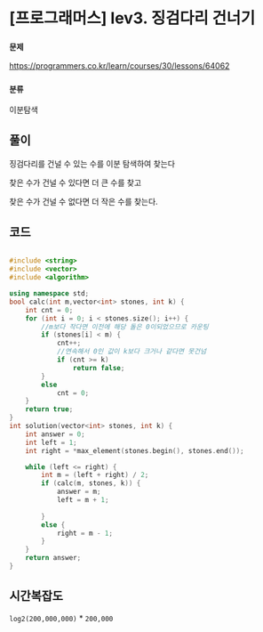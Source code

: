 # [프로그래머스] lev3. 징검다리 건너기

 ### `문제 ` 

https://programmers.co.kr/learn/courses/30/lessons/64062

### `분류`

이분탐색

## 풀이

징검다리를 건널 수 있는 수를 이분 탐색하여 찾는다

찾은 수가 건널 수 있다면 더 큰 수를 찾고

찾은 수가 건널 수 없다면 더 작은 수를 찾는다.

## 코드

```c++

#include <string>
#include <vector>
#include <algorithm>

using namespace std;
bool calc(int m,vector<int> stones, int k) {
	int cnt = 0;
	for (int i = 0; i < stones.size(); i++) {
        //m보다 작다면 이전에 해당 돌은 0이되었으므로 카운팅
		if (stones[i] < m) {
			cnt++;
            //연속해서 0인 값이 k보다 크거나 같다면 못건넘
			if (cnt >= k)
				return false;
		}
		else
			cnt = 0;
	}
	return true;
}
int solution(vector<int> stones, int k) {
	int answer = 0;
	int left = 1;
	int right = *max_element(stones.begin(), stones.end());

	while (left <= right) {
		int m = (left + right) / 2;
		if (calc(m, stones, k)) {
			answer = m;
			left = m + 1;
			
		}
		else {
			right = m - 1;
		}
	}
	return answer;
}
```



## 시간복잡도

`log2(200,000,000)` * `200,000`

